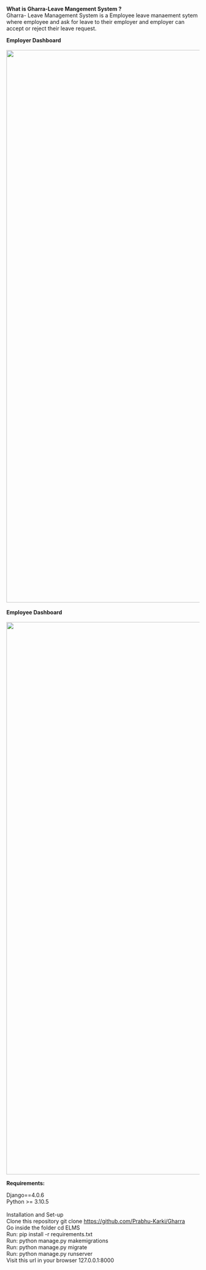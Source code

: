 <b>What is Gharra-Leave Mangement System ?</b><br>
Gharra- Leave Management System is a Employee leave manaement sytem where employee and ask for leave to their employer and employer can accept or reject their leave request.<br>

<b>Employer Dashboard </b><br><br>
<img width="1440" alt="" src="https://user-images.githubusercontent.com/112304490/210373116-3d9c1a6e-7c9c-4b29-81ce-3baf6e32f522.png"><br><br>
<b>Employee Dashboard</b><br><br>
<img width="1440" alt="" src="https://user-images.githubusercontent.com/112304490/210373080-6c84b049-cb9a-45db-8495-5481a91a449f.png">


<b>Requirements:</b>


Django==4.0.6<br>
Python >= 3.10.5<br><br>
Installation and Set-up<br>
Clone this repository git clone https://github.com/Prabhu-Karki/Gharra<br>
Go inside the folder cd ELMS<br>
Run: pip install -r requirements.txt<br>
Run: python manage.py makemigrations<br>
Run: python manage.py migrate<br>
Run: python manage.py runserver<br>
Visit this url in your browser 127.0.0.1:8000
